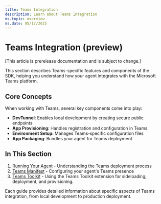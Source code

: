 ```yaml
---
title: Teams Integration
description: Learn about Teams Integration
ms.topic: overview
ms.date: 05/17/2025
---
```


# Teams Integration (preview)

[This article is prerelease documentation and is subject to change.]

This section describes Teams-specific features and components of the SDK, helping you understand how your agent integrates with the Microsoft Teams platform.

## Core Concepts

When working with Teams, several key components come into play:

- **DevTunnel**: Enables local development by creating secure public endpoints
- **App Provisioning**: Handles registration and configuration in Teams
- **Environment Setup**: Manages Teams-specific configuration files
- **App Packaging**: Bundles your agent for Teams deployment

## In This Section

1. [Running Your Agent](#) - Understanding the Teams deployment process
2. [Teams Manifest](manifest.md) - Configuring your agent's Teams presence
3. [Teams Toolkit](teams-toolkit.md) - Using the Teams Toolkit extension for sideloading, deployment, and provisioning.

Each guide provides detailed information about specific aspects of Teams integration, from local development to production deployment.